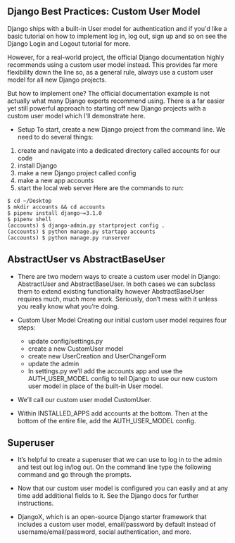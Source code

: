 ## Django Best Practices: Custom User Model
Django ships with a built-in User model for authentication and if you'd like a basic tutorial on how to implement log in, log out, sign up and so on see the Django Login and Logout tutorial for more.

However, for a real-world project, the official Django documentation highly recommends using a custom user model instead. This provides far more flexibility down the line so, as a general rule, always use a custom user model for all new Django projects.

But how to implement one? The official documentation example is not actually what many Django experts recommend using. There is a far easier yet still powerful approach to starting off new Django projects with a custom user model which I'll demonstrate here.

- Setup
To start, create a new Django project from the command line. We need to do several things:

1) create and navigate into a dedicated directory called accounts for our code
2) install Django
3) make a new Django project called config
4) make a new app accounts
5) start the local web server
Here are the commands to run:


``` 
$ cd ~/Desktop
$ mkdir accounts && cd accounts
$ pipenv install django~=3.1.0
$ pipenv shell
(accounts) $ django-admin.py startproject config .
(accounts) $ python manage.py startapp accounts
(accounts) $ python manage.py runserver
```


## AbstractUser vs AbstractBaseUser

- There are two modern ways to create a custom user model in Django: AbstractUser and AbstractBaseUser. In both cases we can subclass them to extend existing functionality however AbstractBaseUser requires much, much more work. Seriously, don’t mess with it unless you really know what you’re doing.

- Custom User Model Creating our initial custom user model requires four steps:

    - update config/settings.py
    - create a new CustomUser model
    - create new UserCreation and UserChangeForm
    - update the admin
    - In settings.py we’ll add the accounts app and use the AUTH_USER_MODEL config to tell Django to use our new custom user model in place of the built-in User model.

- We’ll call our custom user model CustomUser.

- Within INSTALLED_APPS add accounts at the bottom. Then at the bottom of the entire file, add the AUTH_USER_MODEL config.

## Superuser

- It’s helpful to create a superuser that we can use to log in to the admin and test out log in/log out. On the command line type the following command and go through the prompts.

- Now that our custom user model is configured you can easily and at any time add additional fields to it. See the Django docs for further instructions.

- DjangoX, which is an open-source Django starter framework that includes a custom user model, email/password by default instead of username/email/password, social authentication, and more.


